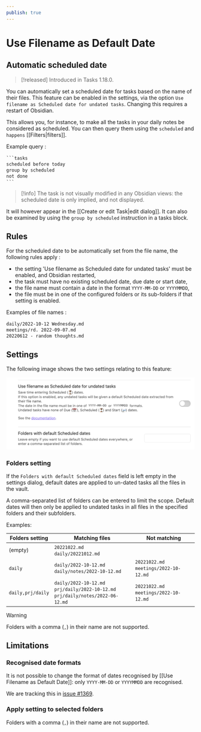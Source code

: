 ```yaml
---
publish: true
---
```


# Use Filename as Default Date

## Automatic scheduled date

> [!released]
Introduced in Tasks 1.18.0.

You can automatically set a scheduled date for tasks based on the name of their files. This feature can be enabled in the
settings, via the option `Use filename as Scheduled date for undated tasks`. Changing this requires a restart of Obsidian.

This allows you, for instance, to make all the tasks in your daily notes be considered as scheduled. You can then
query them using the `scheduled` and `happens` [[Filters|filters]].

Example query :

````text
```tasks
scheduled before today
group by scheduled
not done
```
````

> [!info]
> The task is not visually modified in any Obsidian views: the scheduled date is only implied, and not displayed.

It will however appear in the
[[Create or edit Task|edit dialog]].
It can also be examined by using the `group by scheduled` instruction in a tasks block.

## Rules

For the scheduled date to be automatically set from the file name, the following rules apply :

- the setting 'Use filename as Scheduled date for undated tasks' must be enabled, and Obsidian restarted,
- the task must have no existing scheduled date, due date or start date,
- the file name must contain a date in the format `YYYY-MM-DD` or `YYYYMMDD`,
- the file must be in one of the configured folders or its sub-folders if that setting is enabled.

Examples of file names :

```text
daily/2022-10-12 Wednesday.md
meetings/rd. 2022-09-07.md
20220612 - random thoughts.md
```

## Settings

The following image shows the two settings relating to this feature:

![Use filename as Scheduled date for undated tasks settings](../images/settings-use-filename-for-date.png)

### Folders setting

If the `Folders with default Scheduled dates` field is left empty in the settings dialog, default dates are applied to un-dated tasks all the
files in the vault.

A comma-separated list of folders can be entered to limit the scope. Default dates will then only be applied to undated tasks in all files in the specified folders and their subfolders.

Examples:

| Folders setting   | Matching files                                                                          | Not matching                               |
| ----------------- | --------------------------------------------------------------------------------------- | ------------------------------------------ |
| (empty)           | `20221022.md`<br/>`daily/20221012.md`                                                   |                                            |
| `daily`           | `daily/2022-10-12.md`<br/>`daily/notes/2022-10-12.md`                                   | `20221022.md`<br/>`meetings/2022-10-12.md` |
| `daily,prj/daily` | `daily/2022-10-12.md`<br/>`prj/daily/2022-10-12.md`<br/>`prj/daily/notes/2022-06-12.md` | `20221022.md`<br/>`meetings/2022-10-12.md` |

> [!warning]
> Folders with a comma (`,`) in their name are not supported.

## Limitations

### Recognised date formats

It is not possible to change the format of dates recognised by [[Use Filename as Default Date]]: only `YYYY-MM-DD` or `YYYYMMDD` are recognised.

We are tracking this in [issue #1369](https://github.com/obsidian-tasks-group/obsidian-tasks/issues/1369).

### Apply setting to selected folders

Folders with a comma (`,`) in their name are not supported.
